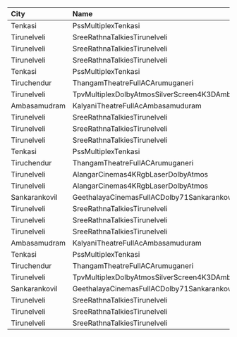 | City          | Name                                            |  Time | Type        | Price | Capacity | Booked |
| :------------ | :---------------------------------------------- | ----: | :---------- | ----: | -------: | -----: |
| Tenkasi       | PssMultiplexTenkasi                             | 11:00 | FirstClass  |  130₹ |      286 |     52 |
| Tirunelveli   | SreeRathnaTalkiesTirunelveli                    | 11:30 | Balcony     |  130₹ |      237 |    126 |
| Tirunelveli   | SreeRathnaTalkiesTirunelveli                    | 11:30 | FirstClass  |  100₹ |      149 |     74 |
| Tirunelveli   | SreeRathnaTalkiesTirunelveli                    | 11:30 | SecondClass |  100₹ |      320 |    158 |
| Tenkasi       | PssMultiplexTenkasi                             | 14:00 | FirstClass  |  130₹ |      286 |     52 |
| Tiruchendur   | ThangamTheatreFullACArumuganeri                 | 14:30 | FirstClass  |  100₹ |      217 |      6 |
| Tirunelveli   | TpvMultiplexDolbyAtmosSilverScreen4K3DAmbaiRoad | 14:30 | FirstClass  |   50₹ |      168 |     89 |
| Ambasamudram  | KalyaniTheatreFullAcAmbasamuduram               | 14:30 | FirstClass  |  100₹ |      239 |    140 |
| Tirunelveli   | SreeRathnaTalkiesTirunelveli                    | 14:40 | Balcony     |  130₹ |      237 |    126 |
| Tirunelveli   | SreeRathnaTalkiesTirunelveli                    | 14:40 | FirstClass  |  100₹ |      149 |     74 |
| Tirunelveli   | SreeRathnaTalkiesTirunelveli                    | 14:40 | SecondClass |  100₹ |      320 |    158 |
| Tenkasi       | PssMultiplexTenkasi                             | 18:00 | FirstClass  |  130₹ |      286 |     52 |
| Tiruchendur   | ThangamTheatreFullACArumuganeri                 | 18:30 | FirstClass  |  100₹ |      217 |      6 |
| Tirunelveli   | AlangarCinemas4KRgbLaserDolbyAtmos              | 18:30 | Platinum    |  100₹ |      192 |     72 |
| Tirunelveli   | AlangarCinemas4KRgbLaserDolbyAtmos              | 18:30 | Gold        |  100₹ |      264 |    132 |
| Sankarankovil | GeethalayaCinemasFullACDolby71Sankarankovil     | 18:30 | FirstClass  |  100₹ |      374 |    187 |
| Tirunelveli   | SreeRathnaTalkiesTirunelveli                    | 18:30 | Balcony     |  130₹ |      237 |    126 |
| Tirunelveli   | SreeRathnaTalkiesTirunelveli                    | 18:30 | FirstClass  |  100₹ |      149 |     74 |
| Tirunelveli   | SreeRathnaTalkiesTirunelveli                    | 18:30 | SecondClass |  100₹ |      320 |    158 |
| Ambasamudram  | KalyaniTheatreFullAcAmbasamuduram               | 18:30 | FirstClass  |  100₹ |      239 |    140 |
| Tenkasi       | PssMultiplexTenkasi                             | 22:00 | FirstClass  |  130₹ |      286 |     52 |
| Tiruchendur   | ThangamTheatreFullACArumuganeri                 | 22:15 | FirstClass  |  100₹ |      217 |      6 |
| Tirunelveli   | TpvMultiplexDolbyAtmosSilverScreen4K3DAmbaiRoad | 22:15 | FirstClass  |   50₹ |      168 |     89 |
| Sankarankovil | GeethalayaCinemasFullACDolby71Sankarankovil     | 22:30 | FirstClass  |  100₹ |      374 |    187 |
| Tirunelveli   | SreeRathnaTalkiesTirunelveli                    | 22:30 | Balcony     |  130₹ |      237 |    126 |
| Tirunelveli   | SreeRathnaTalkiesTirunelveli                    | 22:30 | FirstClass  |  100₹ |      149 |     74 |
| Tirunelveli   | SreeRathnaTalkiesTirunelveli                    | 22:30 | SecondClass |  100₹ |      320 |    158 |